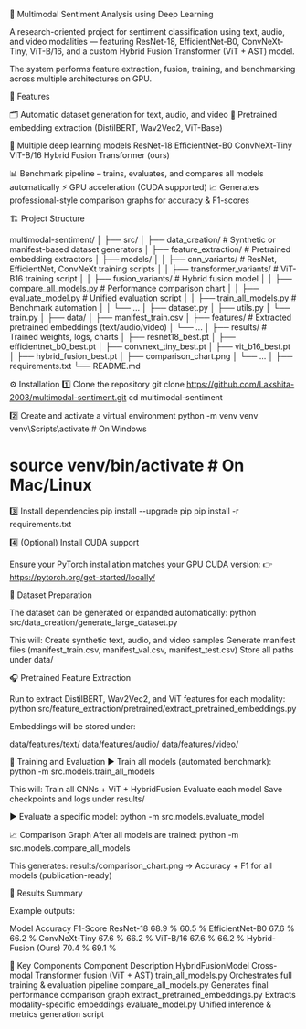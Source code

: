 🧠 Multimodal Sentiment Analysis using Deep Learning

A research-oriented project for sentiment classification using text, audio, and video modalities — featuring ResNet-18, EfficientNet-B0, ConvNeXt-Tiny, ViT-B/16, and a custom Hybrid Fusion Transformer (ViT + AST) model.

The system performs feature extraction, fusion, training, and benchmarking across multiple architectures on GPU.


🚀 Features

🗂 Automatic dataset generation for text, audio, and video
🧩 Pretrained embedding extraction (DistilBERT, Wav2Vec2, ViT-Base)

🤖 Multiple deep learning models
ResNet-18
EfficientNet-B0
ConvNeXt-Tiny
ViT-B/16
Hybrid Fusion Transformer (ours)

📊 Benchmark pipeline – trains, evaluates, and compares all models automatically
⚡ GPU acceleration (CUDA supported)
📈 Generates professional-style comparison graphs for accuracy & F1-scores


🏗 Project Structure

multimodal-sentiment/
│
├── src/
│   ├── data_creation/            # Synthetic or manifest-based dataset generators
│   ├── feature_extraction/       # Pretrained embedding extractors
│   ├── models/
│   │   ├── cnn_variants/         # ResNet, EfficientNet, ConvNeXt training scripts
│   │   ├── transformer_variants/ # ViT-B16 training script
│   │   ├── fusion_variants/      # Hybrid fusion model
│   │   ├── compare_all_models.py # Performance comparison chart
│   │   ├── evaluate_model.py     # Unified evaluation script
│   │   ├── train_all_models.py   # Benchmark automation
│   │   └── ...
│   ├── dataset.py
│   ├── utils.py
│   └── train.py
│
├── data/
│   ├── manifest_train.csv
│   ├── features/                 # Extracted pretrained embeddings (text/audio/video)
│   └── ...
│
├── results/                      # Trained weights, logs, charts
│   ├── resnet18_best.pt
│   ├── efficientnet_b0_best.pt
│   ├── convnext_tiny_best.pt
│   ├── vit_b16_best.pt
│   ├── hybrid_fusion_best.pt
│   ├── comparison_chart.png
│   └── ...
│
├── requirements.txt
└── README.md



⚙️ Installation
1️⃣ Clone the repository
git clone https://github.com/Lakshita-2003/multimodal-sentiment.git
cd multimodal-sentiment

2️⃣ Create and activate a virtual environment
python -m venv venv
venv\Scripts\activate     # On Windows
# source venv/bin/activate  # On Mac/Linux

3️⃣ Install dependencies
pip install --upgrade pip
pip install -r requirements.txt

4️⃣ (Optional) Install CUDA support

Ensure your PyTorch installation matches your GPU CUDA version:
👉 https://pytorch.org/get-started/locally/



🧾 Dataset Preparation

The dataset can be generated or expanded automatically: python src/data_creation/generate_large_dataset.py

This will:
Create synthetic text, audio, and video samples
Generate manifest files (manifest_train.csv, manifest_val.csv, manifest_test.csv)
Store all paths under data/



🎧 Pretrained Feature Extraction

Run to extract DistilBERT, Wav2Vec2, and ViT features for each modality: python src/feature_extraction/pretrained/extract_pretrained_embeddings.py


Embeddings will be stored under:

data/features/text/
data/features/audio/
data/features/video/



🧠 Training and Evaluation
▶️ Train all models (automated benchmark): python -m src.models.train_all_models

This will:
Train all CNNs + ViT + HybridFusion
Evaluate each model
Save checkpoints and logs under results/

▶️ Evaluate a specific model: python -m src.models.evaluate_model



📈 Comparison Graph
After all models are trained:
python -m src.models.compare_all_models


This generates: results/comparison_chart.png
→ Accuracy + F1 for all models (publication-ready)



💾 Results Summary

Example outputs:

Model	                Accuracy	    F1-Score
ResNet-18	           68.9 %	        60.5 %
EfficientNet-B0	     67.6 %	        66.2 %
ConvNeXt-Tiny	        67.6 %	        66.2 %
ViT-B/16	              67.6 %	        66.2 %
Hybrid-Fusion (Ours)	  70.4 %	        69.1 %



🧩 Key Components
Component	                                            Description
HybridFusionModel	                        Cross-modal Transformer fusion (ViT + AST)
train_all_models.py	                     Orchestrates full training & evaluation pipeline
compare_all_models.py	                  Generates final performance comparison graph
extract_pretrained_embeddings.py	         Extracts modality-specific embeddings
evaluate_model.py	                        Unified inference & metrics generation script
